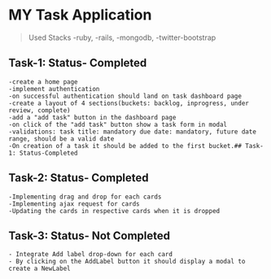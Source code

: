 # MY Task Application

> Used Stacks
	-ruby,
	-rails, 
	-mongodb, 
	-twitter-bootstrap

## Task-1: Status- Completed
	-create a home page
	-implement authentication
	-on successful authentication should land on task dashboard page
	-create a layout of 4 sections(buckets: backlog, inprogress, under review, complete)
	-add a "add task" button in the dashboard page
	-on click of the "add task" button show a task form in modal
	-validations: task title: mandatory due date: mandatory, future date range, should be a valid date
	-On creation of a task it should be added to the first bucket.## Task-1: Status-Completed

## Task-2: Status- Completed
	-Implementing drag and drop for each cards
	-Implementing ajax request for cards	
	-Updating the cards in respective cards when it is dropped 

## Task-3: Status- Not Completed
	- Integrate Add label drop-down for each card
	- By clicking on the AddLabel button it should display a modal to create a NewLabel